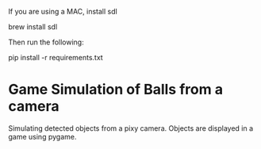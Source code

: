 If you are using a MAC, install sdl

brew install sdl

Then run the following:

pip install -r requirements.txt

# Game Simulation of Balls from a camera
Simulating detected objects from a pixy camera. Objects are displayed in a game using pygame.